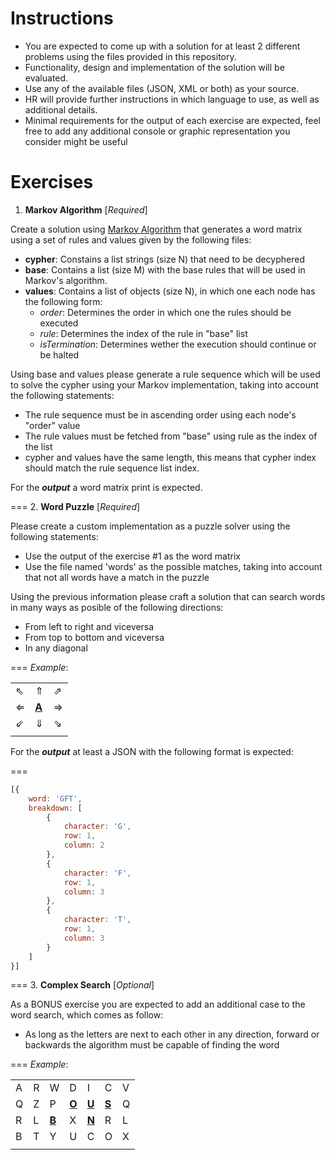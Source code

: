 Instructions
============

* You are expected to come up with a solution for at least 2 different problems using the files provided in this repository.
* Functionality, design and implementation of the solution will be evaluated.
* Use any of the available files (JSON, XML or both) as your source.
* HR will provide further instructions in which language to use, as well as additional details.
* Minimal requirements for the output of each exercise are expected, feel free to add any additional console or graphic representation you consider might be useful

Exercises
=========

1. **Markov Algorithm** [*Required*]

  Create a solution using [Markov Algorithm](https://en.wikipedia.org/wiki/Markov_algorithm)  that generates a word matrix using a set of rules and values given by the following files:

  * **cypher**: Constains a list strings (size N) that need to be decyphered
  * **base**: Contains a list (size M) with the base rules that will be used in Markov's algorithm.
  * **values**: Contains a list of objects (size N), in which one each node has the following form:
    * *order*: Determines the order in which one the rules should be executed
    * *rule*: Determines the index of the rule in "base" list
    * *isTermination*: Determines wether the execution should continue or be halted

  Using base and values please generate a rule sequence which will be used to solve the cypher using your Markov implementation, taking into account the following statements:
  
  * The rule sequence must be in ascending order using each node's "order" value
  * The rule values must be fetched from "base" using rule as the index of the list
  * cypher and values have the same length, this means that cypher index should match the rule sequence list index.


  For the ***output*** a word matrix print is expected.

  ===
2. **Word Puzzle** [*Required*]

  Please create a custom implementation as a puzzle solver using the following statements:

  * Use the output of the exercise #1 as the word matrix
  * Use the file named 'words' as the possible matches, taking into account that not all words have a match in the puzzle

  Using the previous information please craft a solution that can search words in many ways as posible of the following directions:

  * From left to right and viceversa
  * From top to bottom and viceversa
  * In any diagonal

  ===
    *Example*:

  |     |       |     |
  |-----|-------|-----|
  | ⇖   | ⇑     | ⇗   |
  | ⇐   | [**A**](#) | ⇒   |
  | ⇙   | ⇓     | ⇘   |
  |     |       |     |

  For the ***output*** at least a JSON with the following format is expected:

  ===
  ```javascript
  [{
      word: 'GFT',
      breakdown: [
          {
              character: 'G',
              row: 1,
              column: 2
          },
          {
              character: 'F',
              row: 1,
              column: 3
          },
          {
              character: 'T',
              row: 1,
              column: 3
          }
      ]
  }]
  ```
  ===
3. **Complex Search** [*Optional*]

  As a BONUS exercise you are expected to add an additional case to the word search, which comes as follow:

  * As long as the letters are next to each other in any direction, forward or backwards the algorithm must be capable of finding the word

  ===
  *Example*:

  |     |     |       |       |       |       |     |
  |-----|-----|-------|-------|-------|-------|-----|
  | A   | R   | W     | D     | I     | C     | V   |
  | Q   | Z   | P     | [**O**](#) | [**U**](#) | [**S**](#) | Q   |
  | R   | L   | [**B**](#) | X     | [**N**](#) | R     | L   |
  | B   | T   | Y     | U     | C     | O     | X   |
  |     |     |       |       |       |       |     |
